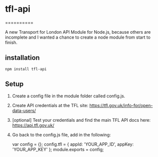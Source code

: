 # tfl-api
==========

A new Transport for London API Module for Node.js, because others are incomplete and I wanted a chance to create a node module from start to finish. 

## installation

	npm install tfl-api

## Setup

1. Create a config file in the module folder called config.js. 

2. Create API credentials at the TFL site: <https://tfl.gov.uk/info-for/open-data-users/>

3. [optional] Test your credentials and find the main TFL API docs here: <https://api.tfl.gov.uk/>

4. Go back to the config.js file, add in the following:

	var config = {};
		config.tfl = {
		    appId: 'YOUR_APP_ID',
		    appKey: 'YOUR_APP_KEY'
		};
	module.exports = config;

